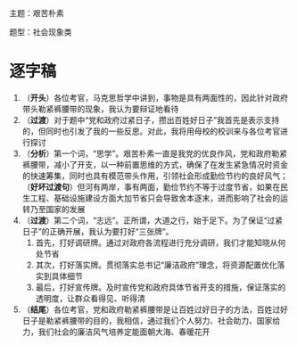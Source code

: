 主题：艰苦朴素

题型：社会现象类

# 逐字稿

1. （**开头**）各位考官，马克思哲学中讲到，事物是具有两面性的，因此针对政府带头勒紧裤腰带的现象，我认为要辩证地看待
2. （**过渡**）对于题中“党和政府过紧日子，攒出百姓好日子”我首先是表示支持的，但同时也引发了我的一些反思。对此，我将用母校的校训来与各位考官进行探讨
3. （**分析**）第一个词，“思学”。艰苦朴素一直是我党的优良作风，党和政府勒紧裤腰带，减小了开支，以一种前置思维的方式，确保了在发生紧急情况时资金的快速筹集，同时也具有模范带头作用，引领社会形成勤俭节约的良好风气；（**好坏过渡句**）但河有两岸，事有两面，勤俭节约不等于过度节省，如果在民生工程、基础设施建设方面大加节省只会导致舍本逐末，进而影响了社会的运转乃至国家的发展
4. （**过渡**）第二个词，“志远”。正所谓，大道之行，始于足下。为了保证“过紧日子”的正确开展，我认为要打好“三张牌”。
   1. 首先，打好调研牌。通过对政府各流程进行充分调研，我们才能知晓从何处节省
   2. 其次，打好落实牌。贯彻落实总书记“廉洁政府”理念，将资源配置优化落实到具体细节
   3. 最后，打好宣传牌。及时宣传党和政府具体节省开支的措施，保证落实的透明度，让群众看得见、听得清
5. （**结尾**）各位考官，党和政府勒紧裤腰带是让百姓过好日子的方法，百姓过好日子是勒紧裤腰带的目的，我相信，通过我们个人努力、社会助力、国家给力，我们社会的廉洁风气培养定能面朝大海、春暖花开

